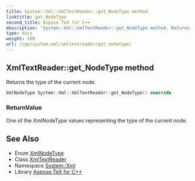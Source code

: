 ```yaml
---
title: System::Xml::XmlTextReader::get_NodeType method
linktitle: get_NodeType
second_title: Aspose.TeX for C++
description: 'System::Xml::XmlTextReader::get_NodeType method. Returns the type of the current node in C++.'
type: docs
weight: 100
url: /cpp/system.xml/xmltextreader/get_nodetype/
---
```

## XmlTextReader::get_NodeType method


Returns the type of the current node.

```cpp
XmlNodeType System::Xml::XmlTextReader::get_NodeType() override
```


### ReturnValue

One of the XmlNodeType values representing the type of the current node.

## See Also

* Enum [XmlNodeType](../../xmlnodetype/)
* Class [XmlTextReader](../)
* Namespace [System::Xml](../../)
* Library [Aspose.TeX for C++](../../../)
